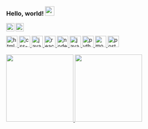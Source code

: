 ### Hello, world! <img src="https://media.giphy.com/media/hvRJCLFzcasrR4ia7z/giphy.gif" width="25px">
<a href="https://discordapp.com/users/541015951269822465">
  <img align="left" alt="Giulia's Discord" width="22px" src="https://raw.githubusercontent.com/peterthehan/peterthehan/master/assets/discord.svg" />
</a>
<a href="https://www.linkedin.com/in/giuliadeoliveira/">
  <img align="left" alt="Giulia's LinkedIn" width="22px" src="https://raw.githubusercontent.com/peterthehan/peterthehan/master/assets/linkedin.svg" />
</a>
<br><br>
<div>
  <a href="https://github.com/liagiu">
  <img alt="html-logo" height="30em" src="https://cdn.jsdelivr.net/gh/devicons/devicon/icons/html5/html5-plain.svg" />
  <img alt="css-logo" height="30em" src="https://cdn.jsdelivr.net/gh/devicons/devicon/icons/css3/css3-plain.svg" />
  <img alt="javascript-logo" height="30em" src="https://cdn.jsdelivr.net/gh/devicons/devicon/icons/javascript/javascript-original.svg" />
  <img alt="react-logo" height="30em" src="https://cdn.jsdelivr.net/gh/devicons/devicon/icons/react/react-original.svg" />
  <img alt="nodejs-logo" height="30em" src="https://cdn.jsdelivr.net/gh/devicons/devicon/icons/nodejs/nodejs-original.svg" />
  <img alt="java-logo" height="30em" src="https://cdn.jsdelivr.net/gh/devicons/devicon/icons/java/java-plain.svg" />
  <img alt="python-logo" height="30em" src="https://cdn.jsdelivr.net/gh/devicons/devicon/icons/python/python-original.svg" />
  <img alt="mongo-logo" height="30em" src="https://cdn.jsdelivr.net/gh/devicons/devicon/icons/mongodb/mongodb-original.svg" />
  <img alt="postgresql-logo" height="30em" src="https://cdn.jsdelivr.net/gh/devicons/devicon/icons/postgresql/postgresql-plain.svg" />
  <br><br>
  <img height="180em" src="https://github-readme-stats.vercel.app/api?username=liagiu&show_icons=true&theme=omni&include_all_commits=true&count_private=true"/>
  <img height="180em" src="https://github-readme-stats.vercel.app/api/top-langs/?username=liagiu&layout=compact&langs_count=7&theme=omni"/>
</div>
<!--
**liagiu/liagiu** is a ✨ _special_ ✨ repository because its `README.md` (this file) appears on your GitHub profile.

Here are some ideas to get you started:

- 🔭 I’m currently working on ...
- 🌱 I’m currently learning ...
- 👯 I’m looking to collaborate on ...
- 🤔 I’m looking for help with ...
- 💬 Ask me about ...
- 📫 How to reach me: ...
- 😄 Pronouns: ...
- ⚡ Fun fact: ...
-->
